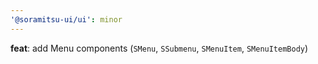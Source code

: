 ```yaml
---
'@soramitsu-ui/ui': minor
---
```


**feat**: add Menu components (`SMenu`, `SSubmenu`, `SMenuItem`, `SMenuItemBody`)
